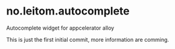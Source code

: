 no.leitom.autocomplete
======================

Autocomplete widget for appcelerator alloy

This is just the first initial commit, more information are comming.
